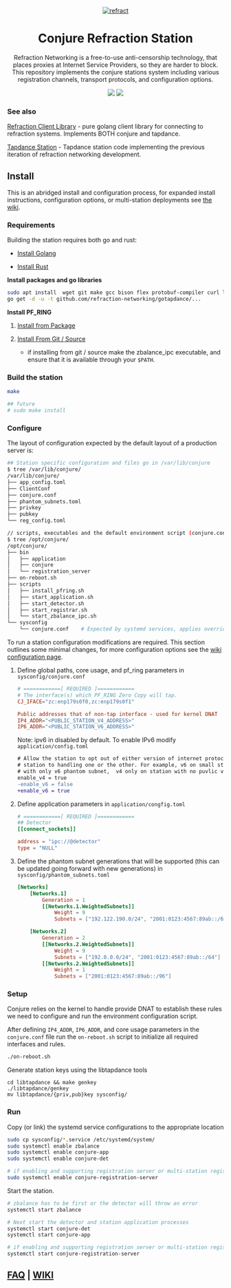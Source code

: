 <p align="center">
<a href="https://refraction.network"><img src="https://user-images.githubusercontent.com/5443147/30133006-7c3019f4-930f-11e7-9f60-3df45ee13d9d.png" alt="refract"></a>
<h1 class="header-title" align="center">Conjure Refraction Station</h1>

<p align="center">Refraction Networking is a free-to-use anti-censorship technology, that places proxies at Internet Service Providers, so they are harder to block. This repository implements the conjure stations system including various registration channels, transport protocols, and configuration options.</p>
<p align="center">
<a href="https://github.com/refraction-networking/conjure/actions/workflows/build.yml"><img src="https://github.com/refraction-networking/conjure/actions/workflows/build.yml/badge.svg"></a>
<!-- <a href="https://godoc.org/github.com/refraction-networking/conjure/"><img src="https://img.shields.io/badge/godoc-reference-blue.svg"></a> -->
<a href="https://goreportcard.com/report/github.com/refraction-networking/conjure"><img src="https://goreportcard.com/badge/github.com/refraction-networking/conjure"></a>
</p>

### See also 

[Refraction Client Library](https://github.com/refraction-networking/gotapdance) -
pure golang client library for connecting to refraction systems. Implements BOTH
conjure and tapdance.

[Tapdance Station](https://github.com/refraction-networking/tapdance) - Tapdance
station code implementing the previous iteration of refraction networking development.

## Install

This is an abridged install and configuration process, for expanded install instructions,
configuration options, or multi-station deployments see [the wiki](https://github.com/refraction-networking/conjure/wiki).


### Requirements

Building the station requires both go and rust:

- [Install Golang](https://golang.org/doc/install)

- [Install Rust](https://www.rust-lang.org/tools/install) 

**Install packages and go libraries**

```sh
sudo apt install  wget git make gcc bison flex protobuf-compiler curl libssl-dev pkg-config libgmp3-dev libzmq3-dev
go get -d -u -t github.com/refraction-networking/gotapdance/...
```

**Install PF_RING** 

1. [Install from Package](https://github.com/refraction-networking/conjure/wiki/PF_RING#from-packages)

2. [Install From Git / Source](https://github.com/refraction-networking/conjure/wiki/PF_RING#from-source)
    * if installing from git / source make the zbalance_ipc executable, and ensure that it is available through your `$PATH`.

### Build the station

```sh
make

## future
# sudo make install
```

### Configure

The layout of configuration expected by the default layout of a production server is:

```sh
## Station specific configuration and files go in /var/lib/conjure
$ tree /var/lib/conjure/
/var/lib/conjure/
├── app_config.toml
├── ClientConf
├── conjure.conf
├── phantom_subnets.toml
├── privkey
├── pubkey
└── reg_config.toml

// scripts, executables and the default environment script (conjure.conf) go in /opt/conjure
$ tree /opt/conjure/
/opt/conjure/
├── bin
│   ├── application
│   ├── conjure
│   └── registration_server
├── on-reboot.sh
├── scripts
│   ├── install_pfring.sh
│   ├── start_application.sh
│   ├── start_detector.sh
│   ├── start_registrar.sh
│   └── start_zbalance_ipc.sh
└── sysconfig
    └── conjure.conf    # Expected by systemd services, applies overrides from /var/lib/conjure/conjure.conf

```


To run a station configuration modifications are required. This section outlines
some minimal changes, for more configuration options see the [wiki configuration page](https://github.com/refraction-networking/conjure/wiki/Configuration).

1. Define global paths, core usage, and pf_ring parameters in `sysconfig/conjure.conf`

    ```conf
    # ============[ REQUIRED ]============
    # The interface(s) which PF_RING Zero Copy will tap.
    CJ_IFACE="zc:enp179s0f0,zc:enp179s0f1"

    Public addresses that of non-tap interface - used for kernel DNAT 
    IP4_ADDR="<PUBLIC_STATION_V4_ADDRESS>"
    IP6_ADDR="<PUBLIC_STATION_V6_ADDRESS>"

    ```

    Note: ipv6 in disabled by default. To enable IPv6 modify
    `application/config.toml`
    ```diff
    # Allow the station to opt out of either version of internet protocol to limit a
    # station to handling one or the other. For example, v6 on small station deployment
    # with only v6 phantom subnet,  v4 only on station with no puvlic v6 address. 
    enable_v4 = true
    -enable_v6 = false
    +enable_v6 = true
    ```

2. Define application parameters in `application/congfig.toml`

    ```toml
    # ============[ REQUIRED ]============
    ## Detector
    [[connect_sockets]]

    address = "ipc://@detector"
    type = "NULL"

    ```

3. Define the phantom subnet generations that will be supported (this can be
updated going forward with new generations) in `sysconfig/phantom_subnets.toml`

    ```toml
    [Networks]
        [Networks.1]
            Generation = 1
            [[Networks.1.WeightedSubnets]]
                Weight = 9
                Subnets = ["192.122.190.0/24", "2001:0123:4567:89ab::/64"] 

        [Networks.2]
            Generation = 2
            [[Networks.2.WeightedSubnets]]
                Weight = 9
                Subnets = ["192.0.0.0/24", "2001:0123:4567:89ab::/64"] 
            [[Networks.2.WeightedSubnets]]
                Weight = 1
                Subnets = ["2001:0123:4567:89ab::/96"] 
    ```

### Setup

Conjure relies on the kernel to handle provide DNAT to establish these rules we
need to configure and run the environment configuration script.

After defining `IP4_ADDR`, `IP6_ADDR`, and core usage parameters in the
`conjure.conf` file run the `on-reboot.sh` script to initialize all required
interfaces and rules.

```sh
./on-reboot.sh
```

Generate station keys using the libtapdance tools

```ssh
cd libtapdance && make genkey
./libtapdance/genkey
mv libtapdance/{priv,pub}key sysconfig/
```

### Run

Copy (or link) the systemd service configurations to the appropriate location

```sh
sudo cp sysconfig/*.service /etc/systemd/system/
sudo systemctl enable zbalance
sudo systemctl enable conjure-app
sudo systemctl enable conjure-det

# if enabling and supporting registration server or multi-station registration sharing
sudo systemctl enable conjure-registration-server
```

Start the station.

```sh
# zbalance has to be first or the detector will throw an error 
systemctl start zbalance

# Next start the detector and station application processes
systemctl start conjure-det
systemctl start conjure-app

# if enabling and supporting registration server or multi-station registration sharing
systemctl start conjure-registration-server
```

## [FAQ](https://github.com/refraction-networking/conjure/wiki/FAQ) | [WIKI](https://github.com/refraction-networking/conjure/wiki) 
